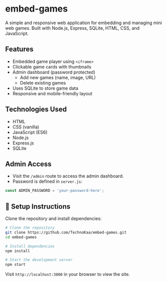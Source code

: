 # embed-games

A simple and responsive web application for embedding and managing mini web games. Built with Node.js, Express, SQLite, HTML, CSS, and JavaScript.

## Features

- Embedded game player using `<iframe>`
- Clickable game cards with thumbnails
- Admin dashboard (password protected)
  - Add new games (name, image, URL)
  - Delete existing games
- Uses SQLite to store game data
- Responsive and mobile-friendly layout

## Technologies Used

- HTML
- CSS (vanilla)
- JavaScript (ES6)
- Node.js
- Express.js
- SQLite

## Admin Access

- Visit the `/admin` route to access the admin dashboard.
- Password is defined in `server.js`:

```js
const ADMIN_PASSWORD = 'your-password-here';
```

## 🚀 Setup Instructions

Clone the repository and install dependencies:

```bash
# Clone the repository
git clone https://github.com/TechnoKaa/embed-games.git
cd embed-games

# Install dependencies
npm install

# Start the development server
npm start
```

Visit `http://localhost:3000` in your browser to view the site.
